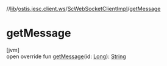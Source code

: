//[lib](../../../index.md)/[ostis.jesc.client.ws](../index.md)/[ScWebSocketClientImpl](index.md)/[getMessage](get-message.md)

# getMessage

[jvm]\
open override fun [getMessage](get-message.md)(id: [Long](https://kotlinlang.org/api/latest/jvm/stdlib/kotlin/-long/index.html)): [String](https://kotlinlang.org/api/latest/jvm/stdlib/kotlin/-string/index.html)
